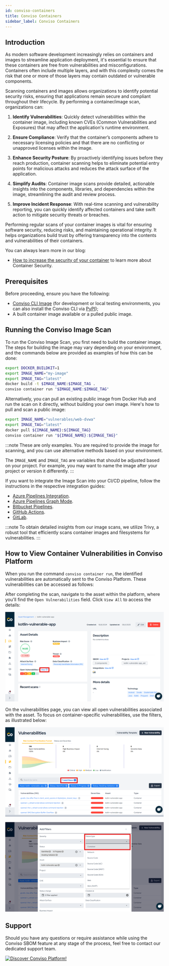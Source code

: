 ```yaml
---
id: conviso-containers
title: Conviso Containers
sidebar_label: Conviso Containers
---
```


## Introduction

As modern software development increasingly relies on containers and images to streamline application deployment, it's essential to ensure that these containers are free from vulnerabilities and misconfigurations. Containers often include multiple layers, and with this complexity comes the risk that one or more of those layers may contain outdated or vulnerable components.

Scanning containers and images allows organizations to identify potential security risks, ensuring that applications remain secure and compliant throughout their lifecycle. By performing a container/image scan, organizations can:

1. **Identify Vulnerabilities**: Quickly detect vulnerabilities within the container image, including known CVEs (Common Vulnerabilities and Exposures) that may affect the application's runtime environment.

2. **Ensure Compliance**: Verify that the container’s components adhere to necessary licensing policies and that there are no conflicting or unapproved licenses within the image.

3. **Enhance Security Posture**: By proactively identifying issues before they reach production, container scanning helps to eliminate potential entry points for malicious attacks and reduces the attack surface of the application.

4. **Simplify Audits**: Container image scans provide detailed, actionable insights into the components, libraries, and dependencies within the image, streamlining the audit and review process.

5. **Improve Incident Response**: With real-time scanning and vulnerability reporting, you can quickly identify affected containers and take swift action to mitigate security threats or breaches.

Performing regular scans of your container images is vital for ensuring software security, reducing risks, and maintaining operational integrity. It helps organizations build trust by offering transparency into the contents and vulnerabilities of their containers.

You can always learn more in our blog:
- [How to increase the security of your container](https://blog.convisoappsec.com/en/how-to-increase-the-security-of-your-container/) to learn more about Container Security.

## Prerequisites

Before proceeding, ensure you have the following:

- [Conviso CLI Image](https://hub.docker.com/r/convisoappsec/convisocli/) \(for development or local testing environments, you can also install the Conviso CLI via [PyPI](https://pypi.org/project/conviso-cli/)\);
- A built container image available or a pulled public image.

## Running the Conviso Image Scan

To run the Conviso Image Scan, you first need to build the container image. The steps for building the image may vary depending on your environment, and the commands below are provided as examples of how this can be done:

```bash
export DOCKER_BUILDKIT=1
export IMAGE_NAME="my-image"
export IMAGE_TAG="latest"
docker build -t $IMAGE_NAME:$IMAGE_TAG .
conviso container run "$IMAGE_NAME:$IMAGE_TAG"
```

Alternatively, you can pull an existing public image from Docker Hub and run the scan on it directly, without building your own image. Here's how to pull and scan a public image:

```bash
export IMAGE_NAME="vulnerables/web-dvwa"
export IMAGE_TAG="latest"
docker pull ${IMAGE_NAME}:${IMAGE_TAG}
conviso container run "${IMAGE_NAME}:${IMAGE_TAG}"
```

:::note
These are only examples. You are required to provide the image for scanning, and you can use alternative methods based on your environment.

The `IMAGE_NAME` and `IMAGE_TAG` are variables that should be adjusted based on your project. For example, you may want to name the image after your project or version it differently.
:::

If you want to integrate the Image Scan into your CI/CD pipeline, follow the instructions in the respective integration guides:

- [Azure Pipelines Integration](../../integrations/azure-pipelines-cli.md#running-the-conviso-containers).
- [Azure Pipelines Graph Mode](../../integrations/azure-pipelines-graph.md#running-the-conviso-containers).
- [Bitbucket Pipelines](../../integrations/bitbucket-pipelines.md#running-the-conviso-containers).
- [GitHub Actions](../../integrations/github-actions.md#running-the-conviso-containers).
- [GitLab](../../integrations/gitlab.md#running-the-conviso-containers).

:::note
To obtain detailed insights from our image scans, we utilize Trivy, a robust tool that efficiently scans container images and filesystems for vulnerabilities.
:::

## How to View Container Vulnerabilities in Conviso Platform

When you run the command `conviso container run`, the identified vulnerabilities are automatically sent to the Conviso Platform. These vulnerabilities can be accessed as follows:

After completing the scan, navigate to the asset within the platform, where you'll find the `Open Vulnerabilities` field. Click `View All` to access the details:

<div style={{textAlign: 'center'}}>

![img](../../../static/img/conviso-image-scan/conviso-image-scan-1.png)

</div>

On the vulnerabilities page, you can view all open vulnerabilities associated with the asset. To focus on container-specific vulnerabilities, use the filters, as illustrated below:

<div style={{textAlign: 'center'}}>

![img](../../../static/img/conviso-image-scan/conviso-image-scan-2.png)

</div>

<div style={{textAlign: 'center'}}>

![img](../../../static/img/conviso-image-scan/conviso-image-scan-3.png)

</div>

## Support

Should you have any questions or require assistance while using the Conviso SBOM feature at any stage of the process, feel free to contact our dedicated support team.

[![Discover Conviso Platform!](https://no-cache.hubspot.com/cta/default/5613826/interactive-125788977029.png)](https://cta-service-cms2.hubspot.com/web-interactives/public/v1/track/redirect?encryptedPayload=AVxigLKtcWzoFbzpyImNNQsXC9S54LjJuklwM39zNd7hvSoR%2FVTX%2FXjNdqdcIIDaZwGiNwYii5hXwRR06puch8xINMyL3EXxTMuSG8Le9if9juV3u%2F%2BX%2FCKsCZN1tLpW39gGnNpiLedq%2BrrfmYxgh8G%2BTcRBEWaKasQ%3D&webInteractiveContentId=125788977029&portalId=5613826)